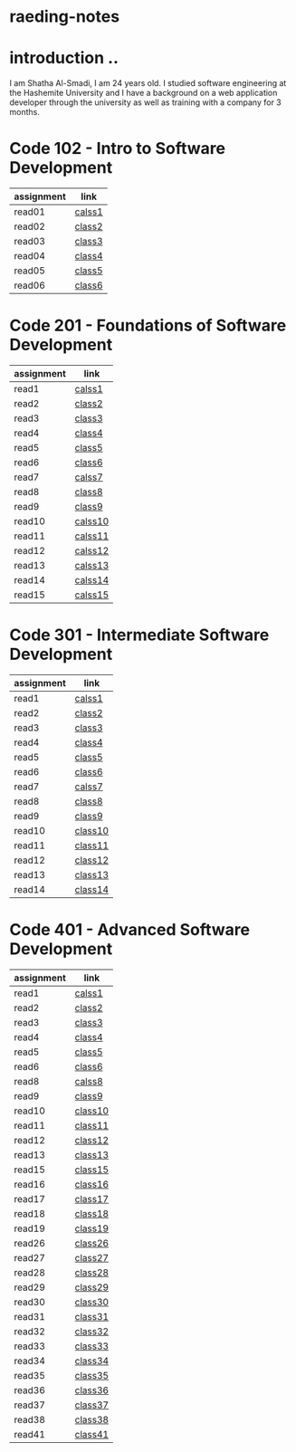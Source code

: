 # raeding-notes


# introduction ..

I am Shatha Al-Smadi, I am 24 years old. I studied software engineering at the Hashemite University and I have a background on a web application developer through the university as well as training with a company for 3 months.

# Code 102 - Intro to Software Development

|assignment |link|
|-----------|----|
|read01|[calss1](102/read01.md)|
|read02|[class2](102/read02.md)|
|read03|[class3](102/read03.md)|
|read04|[class4](102/read04.md)|
|read05|[class5](102/read05.md)|
|read06|[class6](102/read06.md)|

 
# Code 201 - Foundations of Software Development

|assignment |link|
|-----------|----|
|read1|[calss1](201/read1.md)|
|read2|[class2](201/read2.md)|
|read3|[class3](201/read3.md)|
|read4|[class4](201/read4.md)|
|read5|[class5](201/read5.md)|
|read6|[class6](201/read6.md)|
|read7|[calss7](201/read7.md)|
|read8|[class8](201/read8.md)|
|read9|[class9](201/read9.md)|
|read10|[calss10](201/read10.md)|
|read11|[calss11](201/read11.md)|
|read12|[calss12](201/read12.md)|
|read13|[calss13](201/read13.md)|
|read14|[calss14](201/read14.md)|
|read15|[calss15](201/read15.md)|

# Code 301 - Intermediate Software Development

|assignment |link|
|-----------|----|
|read1|[calss1](301/read001.md)|
|read2|[class2](301/read002.md)|
|read3|[class3](301/read003.md)|
|read4|[class4](301/read004.md)|
|read5|[class5](301/read005.md)|
|read6|[class6](301/read006.md)|
|read7|[calss7](301/read007.md)|
|read8|[class8](301/read008.md)|
|read9|[class9](301/read009.md)|
|read10|[class10](301/read010.md)|
|read11|[class11](301/read011.md)|
|read12|[class12](301/read012.md)|
|read13|[class13](301/read013.md)|
|read14|[class14](301/read014.md)|


# Code 401 - Advanced Software Development

|assignment |link|
|-----------|----|
|read1|[calss1](401/read1.md)|
|read2|[class2](401/read2.md)|
|read3|[class3](401/read3.md)|
|read4|[class4](401/read4.md)|
|read5|[class5](401/read5.md)|
|read6|[class6](401/read6.md)|
|read8|[calss8](401/read8.md)|
|read9|[class9](401/read9.md)|
|read10|[class10](401/read10.md)|
|read11|[class11](401/read11.md)|
|read12|[class12](401/read12.md)|
|read13|[class13](401/read13.md)|
|read15|[class15](401/read15.md)|
|read16|[class16](401/read16.md)|
|read17|[class17](401/read17.md)|
|read18|[class18](401/read18.md)|
|read19|[class19](401/read19.md)|
|read26|[class26](401/read26.md)|
|read27|[class27](401/read27.md)|
|read28|[class28](401/read28.md)|
|read29|[class29](401/read29.md)|
|read30|[class30](401/read30.md)|
|read31|[class31](401/read31.md)|
|read32|[class32](401/read32.md)|
|read33|[class33](401/read33.md)|
|read34|[class34](401/read34.md)|
|read35|[class35](401/read35.md)|
|read36|[class36](401/read36.md)|
|read37|[class37](401/read37.md)|
|read38|[class38](401/read38.md)|
|read41|[class41](401/read41.md)|